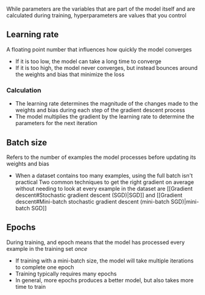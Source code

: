While parameters are the variables that are part of the model itself and are calculated during training, hyperparameters are values that you control

## Learning rate
A floating point number that influences how quickly the model converges
- If it is too low, the model can take a long time to converge
- If it is too high, the model never converges, but instead bounces around the weights and bias that minimize the loss
### Calculation
- The learning rate determines the magnitude of the changes made to the weights and bias during each step of the gradient descent process
- The model multiplies the gradient by the learning rate to determine the parameters for the next iteration

## Batch size
Refers to the number of examples the model processes before updating its weights and bias
- When a dataset contains too many examples, using the full batch isn't practical
Two common techniques to get the right gradient on average without needing to look at every example in the dataset are [[Gradient descent#Stochastic gradient descent (SGD)|SGD]] and [[Gradient descent#Mini-batch stochastic gradient descent (mini-batch SGD)|mini-batch SGD]]

## Epochs
During training, and epoch means that the model has processed every example in the training set *once*
- If training with a mini-batch size, the model will take multiple iterations to complete one epoch
- Training typically requires many epochs
- In general, more epochs produces a better model, but also takes more time to train